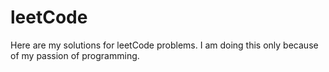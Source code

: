 # leetCode

Here are my solutions for leetCode problems. I am doing this only because of my passion of programming. 
